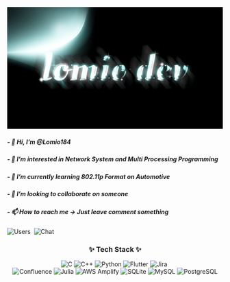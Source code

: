 <div align="center">
  <img src="https://github.com/Lomio184/Lomio184/blob/main/lomio_logo.gif"/>
</div>
<h5>- 👋 Hi, I’m @Lomio184</h5>
<h5>- 👀 I’m interested in Network System and Multi Processing Programming</h5>
<h5>- 🌱 I’m currently learning 802.11p Format on Automotive </h5>
<h5>- 💞️ I’m looking to collaborate on someone</h5>
<h5>- 📫 How to reach me -> Just leave comment something</h5>
<img src="https://img.shields.io/badge/Users-21.5K%2B-green?style=for-the-badge" alt="Users" />&nbsp;
<img src="https://img.shields.io/badge/Chat-50%20Online-blue?style=for-the-badge" alt="Chat" />
<!--내용 부분-->
<h3 align="center">✨ Tech Stack ✨</h3>
<div align="center">
  <img src="https://img.shields.io/badge/C-A8B9CC.svg?style=for-the-badge&logo=c&logoColor=white" alt="C" />
  <img src="https://img.shields.io/badge/C++-00599C.svg?style=for-the-badge&logo=c%2B%2B&logoColor=white" alt="C++" />
  <img src="https://img.shields.io/badge/Python-3776AB.svg?style=for-the-badge&logo=python&logoColor=white" alt="Python" />
  <img src="https://img.shields.io/badge/Flutter-02569B.svg?style=for-the-badge&logo=flutter&logoColor=white" alt="Flutter" />
  <img src="https://img.shields.io/badge/Jira-0052CC.svg?style=for-the-badge&logo=jira&logoColor=white" alt="Jira" />&nbsp;
</div>
<div align="center">
  <img src="https://img.shields.io/badge/Confluence-172B4D.svg?style=for-the-badge&logo=confluence&logoColor=white" alt="Confluence" />
  <img src="https://img.shields.io/badge/Julia-9558B2.svg?style=for-the-badge&logo=Julia&logoColor=yellow" alt="Julia" />
  <img src="https://img.shields.io/badge/AWS Amplify-FF9900.svg?style=for-the-badge&logo=AWS Amplify&logoColor=white" alt="AWS Amplify" />
  <img src="https://img.shields.io/badge/SQLite-003B57.svg?style=for-the-badge&logo=SQLite&logoColor=white" alt="SQLite" />
  <img src="https://img.shields.io/badge/MySQL-4479A1.svg?style=for-the-badge&logo=MySQL&logoColor=white" alt="MySQL" />
  <img src="https://img.shields.io/badge/PostgreSQL-4169E1.svg?style=for-the-badge&logo=PostgreSQL&logoColor=white" alt="PostgreSQL" />
</div>
<br>

<!---
Lomio184/Lomio184 is a ✨ special ✨ repository because its `README.md` (this file) appears on your GitHub profile.
You can click the Preview link to take a look at your changes.
--->
